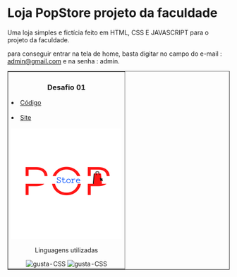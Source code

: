   # Loja PopStore projeto da faculdade
Uma loja simples e fictícia feito em HTML, CSS E JAVASCRIPT para o projeto da faculdade.

para conseguir entrar na tela de home, basta digitar no campo do e-mail : admin@gmail.com e na senha : admin.

<table border="1">
  <tr>
    <td>
        <h3 align="center">Desafio 01</h3>
        <li><a href="https://github.com/nomegustaa/nomegustaa.github.io/tree/main/telas" target="_blank"> Código</a></li><br>
        <li><a href="https://nomegustaa.github.io/telas/TelaLogin.html" target="blank"> Site</a></li><br>
        <a href="https://github.com/nomegustaa/nomegustaa.github.io/blob/main/img/Desafio-1.png" target="_blank"><img src="./telas/src/imagens/icones/logo.png" width="250px"></a>
        <p align="center"> Linguagens utilizadas <p>
        <div align="center">
          <img alt="gusta-CSS" src="https://img.shields.io/badge/HTML5-E34F26?style=for-the-badge&logo=html5&logoColor=white">
          <img alt="gusta-CSS" src="https://img.shields.io/badge/CSS3-1572B6?style=for-the-badge&logo=css3&logoColor=white">
        </div>
    </td>
  </tr>
</table>
